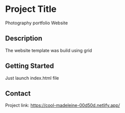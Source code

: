# Project Title

Photography portfolio Website

## Description

The website template was build using grid

## Getting Started

Just launch index.html file

## Contact

Project link: https://cool-madeleine-00d50d.netlify.app/
